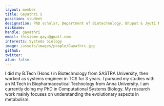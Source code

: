 ```yaml
---
layout: member
title: Gayathri S
position: student
designation: PhD scholar, Department of Biotechnology, Bhupat & Jyoti Mehta School of Biosciences
nickname: 
handle: gayathri
email: thisisme.gayu@gmail.com
interests: Systems biology
image: /assets/images/people/Gayathri.jpg
github: 
twitter: 
alum: false
---
```


I did my B.Tech (Hons.) in Biotechnology from SASTRA University, then worked as systems engineer in TCS for 3 years. I pursued my studies with an M.Tech in Biopharmaceutical Technology from Anna University. I am currently doing my PhD in Computational Systems Biology. My research work mainly focuses on understanding the evolutionary aspects in metabolism.
